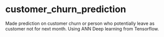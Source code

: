 # customer_churn_prediction

Made prediction on customer churn or person who potentially leave as customer not for next month. 
Using ANN Deep learning from Tensorflow.
